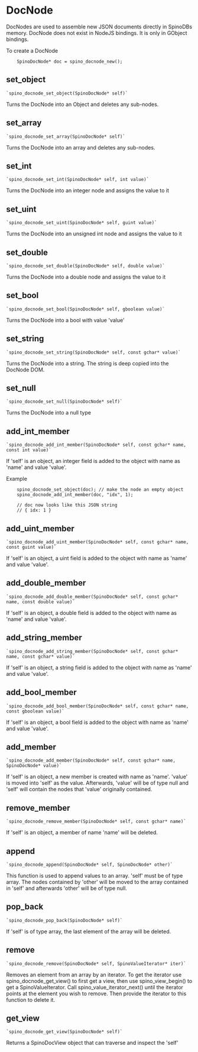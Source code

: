 # DocNode

DocNodes are used to assemble new JSON documents directly in SpinoDBs memory. DocNode does not exist in NodeJS bindings. It is only in GObject bindings.

To create a DocNode

```
    SpinoDocNode* doc = spino_docnode_new();
```

## set_object

    `spino_docnode_set_object(SpinoDocNode* self)`

Turns the DocNode into an Object and deletes any sub-nodes. 

## set_array

    `spino_docnode_set_array(SpinoDocNode* self)`

Turns the DocNode into an array and deletes any sub-nodes.

## set_int

    `spino_docnode_set_int(SpinoDocNode* self, int value)`

Turns the DocNode into an integer node and assigns the value to it

## set_uint

    `spino_docnode_set_uint(SpinoDocNode* self, guint value)`

Turns the DocNode into an unsigned int node and assigns the value to it

## set_double

    `spino_docnode_set_double(SpinoDocNode* self, double value)`

Turns the DocNode into a double node and assigns the value to it

## set_bool

    `spino_docnode_set_bool(SpinoDocNode* self, gboolean value)`

Turns the DocNode into a bool with value 'value'

## set_string

    `spino_docnode_set_string(SpinoDocNode* self, const gchar* value)`

Turns the DocNode into a string. The string is deep copied into the DocNode DOM.

## set_null

    `spino_docnode_set_null(SpinoDocNode* self)`

Turns the DocNode into a null type

## add_int_member

    `spino_docnode_add_int_member(SpinoDocNode* self, const gchar* name, const int value)`

If 'self' is an object, an integer field is added to the object with name as 'name' and value 'value'.

Example
```
    spino_docnode_set_object(doc); // make the node an empty object
    spino_docnode_add_int_member(doc, "idx", 1);

    // doc now looks like this JSON string
    // { idx: 1 }
```

## add_uint_member

    `spino_docnode_add_uint_member(SpinoDocNode* self, const gchar* name, const guint value)`

If 'self' is an object, a uint field is added to the object with name as 'name' and value 'value'.

## add_double_member

    `spino_docnode_add_double_member(SpinoDocNode* self, const gchar* name, const double value)`

If 'self' is an object, a double field is added to the object with name as 'name' and value 'value'.

## add_string_member

    `spino_docnode_add_string_member(SpinoDocNode* self, const gchar* name, const gchar* value)`

If 'self' is an object, a string field is added to the object with name as 'name' and value 'value'.

## add_bool_member

    `spino_docnode_add_bool_member(SpinoDocNode* self, const gchar* name, const gboolean value)`

If 'self' is an object, a bool field is added to the object with name as 'name' and value 'value'.

## add_member

    `spino_docnode_add_member(SpinoDocNode* self, const gchar* name, SpinoDocNode* value)`

If 'self' is an object, a new member is created with name as 'name'. 'value' is moved into 'self' as the value. Afterwards, 'value' will be of type null and 'self' will contain the nodes that 'value' originally contained. 

## remove_member

    `spino_docnode_remove_member(SpinoDocNode* self, const gchar* name)`

If 'self' is an object, a member of name 'name' will be deleted.

## append

    `spino_docnode_append(SpinoDocNode* self, SpinoDocNode* other)`

This function is used to append values to an array. 'self' must be of type array. The nodes contained by 'other' will be moved to the array contained in 'self' and afterwards 'other' will be of type null.

## pop_back

    `spino_docnode_pop_back(SpinoDocNode* self)`

If 'self' is of type array, the last element of the array will be deleted.

## remove

    `spino_docnode_remove(SpinoDocNode* self, SpinoValueIterator* iter)`

Removes an element from an array by an iterator. To get the iterator use spino_docnode_get_view() to first get a view, then use spino_view_begin() to get a SpinoValueIterator. Call spino_value_iterator_next() until the iterator points at the element you wish to remove. Then provide the iterator to this function to delete it. 

## get_view

    `spino_docnode_get_view(SpinoDocNode* self)`

Returns a SpinoDocView object that can traverse and inspect the 'self'

